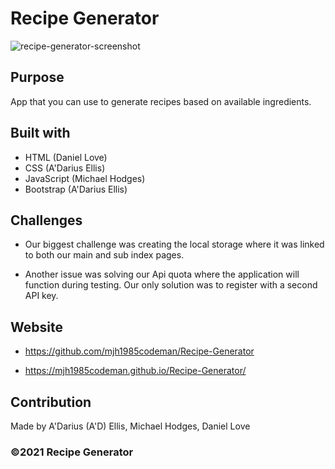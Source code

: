 # Recipe Generator

![recipe-generator-screenshot](https://user-images.githubusercontent.com/85079903/127736193-c19767a6-8fef-467d-b8ad-95bc11b00459.png)

## Purpose

App that you can use to generate recipes based on available ingredients.

## Built with

- HTML (Daniel Love)
- CSS (A'Darius Ellis)
- JavaScript (Michael Hodges)
- Bootstrap (A'Darius Ellis)

## Challenges

- Our biggest challenge was creating the local storage where it was linked to both our main and sub index pages.

- Another issue was solving our Api quota where the application will function during testing. Our only solution was to register with a second API key.

## Website

- https://github.com/mjh1985codeman/Recipe-Generator

- https://mjh1985codeman.github.io/Recipe-Generator/

## Contribution

Made by A'Darius (A'D) Ellis, Michael Hodges, Daniel Love

### ©️2021 Recipe Generator
